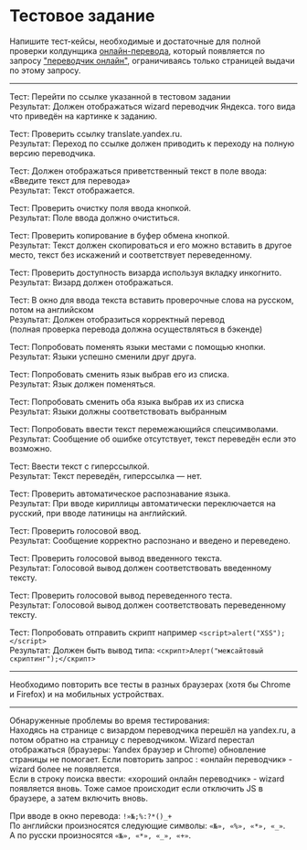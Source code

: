 # Тестовое задание
Напишите тест-кейсы, необходимые и достаточные для полной проверки колдунщика [онлайн-перевода](https://yadi.sk/i/yKPzuVGt3ZYsZX), который появляется по запросу ["переводчик онлайн"](https://www.yandex.ru/search/?text=%D0%BF%D0%B5%D1%80%D0%B5%D0%B2%D0%BE%D0%B4%D1%87%D0%B8%D0%BA%20%D0%BE%D0%BD%D0%BB%D0%B0%D0%B9%D0%BD&lr=213), ограничиваясь только страницей выдачи по этому запросу.
***
Тест: Перейти по ссылке указанной в тестовом задании<br>
Результат: Должен отображаться wizard переводчик Яндекса. того вида что приведён на картинке к заданию.<br>

Тест: Проверить ссылку translate.yandex.ru.<br>
Результат: Переход по ссылке должен приводить к переходу на полную версию переводчика.<br>

Тест: Должен отображаться приветственный текст в поле ввода: «Введите текст для перевода»<br>
Результат: Текст отображается.<br>

Тест: Проверить очистку поля ввода кнопкой.<br>
Результат: Поле ввода должно очиститься.<br>

Тест: Проверить копирование в буфер обмена кнопкой.<br>
Результат: Текст должен скопироваться и его можно вставить в другое место, текст без искажений и соответствует переведенному.<br>

Тест: Проверить доступность визарда используя вкладку инкогнито.<br>
Результат: Визард должен отображаться.<br>

Тест: В окно для ввода текста вставить проверочные слова на русском, потом на английском<br>
Результат: Должен отобразиться корректный перевод<br>
(полная проверка перевода должна осуществляться в бэкенде)

Тест: Попробовать поменять языки местами с помощью кнопки.<br>
Результат: Языки успешно сменили друг друга.<br>

Тест: Попробовать сменить язык выбрав его из списка.<br>
Результат: Язык должен поменяться.<br>

Тест: Попробовать сменить оба языка выбрав их из списка<br>
Результат: Языки должны соответствовать выбранным<br>

Тест: Попробовать ввести текст перемежающийся спецсимволами.<br>
Результат: Сообщение об ошибке отсутствует, текст переведён если это возможно.<br>

Тест: Ввести текст с гиперссылкой.<br>
Результат: Текст переведён, гиперссылка — нет.<br>

Тест: Проверить автоматическое распознавание языка.<br>
Результат: При вводе кириллицы автоматически переключается на русский, при вводе латиницы на английский.<br>

Тест: Проверить голосовой ввод.<br>
Результат: Сообщение корректно распознано и введено и переведено.<br>

Тест: Проверить голосовой вывод введенного текста.<br>
Результат: Голосовой вывод должен соответствовать введенному тексту.<br>

Тест: Проверить голосовой вывод переведенного теста.<br>
Результат: Голосовой вывод должен соответствовать переведенному тексту.<br>

Тест: Попробовать отправить скрипт например `<script>alert("XSS");</script>`<br>
Результат: Должен быть вывод типа: `<скрипт>Алерт("межсайтовый скриптинг");</скрипт>`<br>
***
Необходимо повторить все тесты в разных браузерах (хотя бы Chrome и Firefox) и на мобильных устройствах.
***

Обнаруженные проблемы во время тестирования:<br>
Находясь на странице с визардом переводчика  перешёл на yandex.ru, а потом обратно на страницу с переводчиком. Wizard перестал отображаться (браузеры: Yandex браузер и Chrome) обновление страницы не помогает. 
Если повторить запрос : «онлайн переводчик» - wizard более не появляется.<br>
Если в строку поиска ввести: «хороший онлайн переводчик» - wizard появляется вновь. Тоже самое происходит если отключить JS в браузере, а затем включить вновь.

При вводе в окно перевода: `!»№;%:?*()_+`<br>
По английски произносятся следующие символы: `«№», «%», «*», «_»`.<br>
А по русски произносятся `«№», «*», «_», «+»`.<br>
